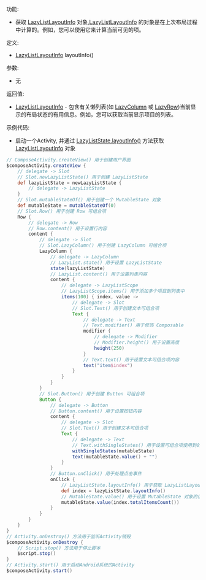 功能:

+ 获取 [LazyListLayoutInfo](/API/UI/Compose/State/LazyListState/LazyListLayoutInfo/README.md)
  对象,[LazyListLayoutInfo](/API/UI/Compose/State/LazyListState/LazyListLayoutInfo/README.md)
  的对象是在上次布局过程中计算的。例如，您可以使用它来计算当前可见的项。

定义:

+ [LazyListLayoutInfo](/API/UI/Compose/State/LazyListState/LazyListLayoutInfo/README.md) layoutInfo()

参数:

+ 无

返回值:

+ [LazyListLayoutInfo](/API/UI/Compose/State/LazyListState/LazyListLayoutInfo/README.md) -
  包含有关懒列表(如 [LazyColumn](/API/UI/Compose/Widget/LazyColumn/README.md)
  或 [LazyRow](/API/UI/Compose/Widget/LazyRow/README.md))当前显示的布局状态的有用信息。例如，您可以获取当前显示项目的列表。

示例代码:

+ 启动一个Activity,
  并通过 [LazyListState.layoutInfo()](/API/UI/Compose/State/LazyListState/README.md?id=layoutInfo) 方法获取
  [LazyListLayoutInfo](/API/UI/Compose/State/LazyListState/LazyListLayoutInfo/README.md) 对象

```groovy
// ComposeActivity.createView() 用于创建用户界面
$composeActivity.createView {
    // delegate -> Slot
    // Slot.newLazyListState() 用于创建 LazyListState
    def lazyListState = newLazyListState {
        // delegate -> LazyListState
    }
    // Slot.mutableStateOf() 用于创建一个 MutableState 对象
    def mutableState = mutableStateOf(0)
    // Slot.Row() 用于创建 Row 可组合项
    Row {
        // delegate -> Row
        // Row.content() 用于设置行内容
        content {
            // delegate -> Slot
            // Slot.LazyColumn() 用于创建 LazyColumn 可组合项
            LazyColumn {
                // delegate -> LazyColumn
                // LazyList.state() 用于设置 LazyListState
                state(lazyListState)
                // LazyList.content() 用于设置列表内容
                content {
                    // delegate -> LazyListScope
                    // LazyListScope.items() 用于添加多个项目到列表中
                    items(100) { index, value ->
                        // delegate -> Slot
                        // Slot.Text() 用于创建文本可组合项
                        Text {
                            // delegate -> Text
                            // Text.modifier() 用于修饰 Composable
                            modifier {
                                // delegate -> Modifier
                                // Modifier.height() 用于设置高度
                                height(250)
                            }
                            // Text.text() 用于设置文本可组合项内容
                            text("item$index")
                        }
                    }
                }
            }
            // Slot.Button() 用于创建 Button 可组合项
            Button {
                // delegate -> Button
                // Button.content() 用于设置按钮内容
                content {
                    // delegate -> Slot
                    // Slot.Text() 用于创建文本可组合项
                    Text {
                        // delegate -> Text
                        // Text.withSingleStates() 用于设置可组合项使用到的所有 SingleState
                        withSingleStates(mutableState)
                        text(mutableState.value() + "")
                    }
                }
                // Button.onClick() 用于处理点击事件
                onClick {
                    // LazyListState.layoutInfo() 用于获取 LazyListLayoutInfo 对象
                    def index = lazyListState.layoutInfo()
                    // MutableState.value() 用于设置 MutableState 对象的值.
                    mutableState.value(index.totalItemsCount())
                }
            }
        }
    }
}
// Activity.onDestroy() 方法用于监听Activity销毁
$composeActivity.onDestroy {
    // Script.stop() 方法用于停止脚本
    $script.stop()
}
// Activity.start() 用于启动Android系统的Activity
$composeActivity.start()
```